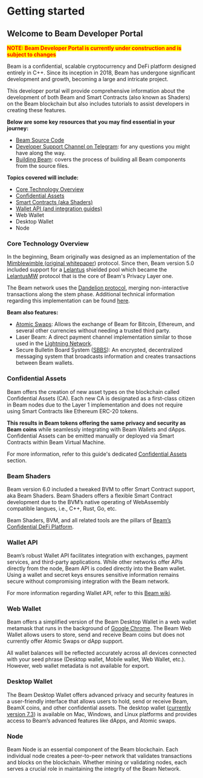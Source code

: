 # Getting started

## Welcome to Beam Developer Portal

<mark style="color:red;">**NOTE: Beam Developer Portal is currently under construction and is subject to changes**</mark>

Beam is a confidential, scalable cryptocurrency and DeFi platform designed entirely in C++. Since its inception in 2018, Beam has undergone significant development and growth, becoming a large and intricate project.

This developer portal will provide comprehensive information about the development of both Beam and Smart Contracts (also known as Shaders) on the Beam blockchain but also includes tutorials to assist developers in creating these features.

**Below are some key resources that you may find essential in your journey:**

* [Beam Source Code](https://github.com/BeamMW)
* [Developer Support Channel on Telegram](https://t.me/beamdevsupport): for any questions you might have along the way.
* [Building Beam](guides/building-beam.md): covers the process of building all Beam components from the source files.

**Topics covered will include:**

* [Core Technology Overview](./#core-technology-overview)
* [Confidential Assets](./#confidential-assets)
* [Smart Contracts (aka Shaders)](./#smart-contracts)&#x20;
* [Wallet API (and integration guides)](./#wallet-api)
* Web Wallet&#x20;
* Desktop Wallet
* Node

### Core Technology Overview

In the beginning, Beam originally was designed as an implementation of the [Mimblewimble ](beam-technology/mimblewimble.md)([original whitepaper](https://docs.beam.mw/Mimblewimble.pdf)) protocol. Since then, Beam version 5.0 included support for a [Lelantus](https://github.com/BeamMW/beam/wiki/Lelantus-MW) shielded pool which became the [LelantusMW](beam-technology/lelantusmw.md) protocol that is the core of Beam's Privacy Layer one.

The Beam network uses the [Dandelion protocol](https://blockonomi.com/dandelion-protocol/), merging non-interactive transactions along the stem phase. Additional technical information regarding this implementation can be found [here](https://github.com/BeamMW/beam/wiki/Transaction-graph-obfuscation).&#x20;

**Beam also features:**

* [Atomic Swaps](beam-technology/atomic-swaps.md): Allows the exchange of Beam for Bitcoin, Ethereum, and several other currencies without needing a trusted third party.
* Laser Beam: A direct payment channel implementation similar to those used in the [Lightning Network](https://lightning.network/).&#x20;
* Secure Bulletin Board System ([SBBS](beam-technology/sbbs.md)): An encrypted, decentralized messaging system that broadcasts information and creates transactions between Beam wallets.&#x20;

### Confidential Assets

Beam offers the creation of new asset types on the blockchain called Confidential Assets (CA). Each new CA is designated as a first-class citizen in Beam nodes due to the Layer 1 implementation and does not require using Smart Contracts like Ethereum ERC-20 tokens.&#x20;

**This results in Beam tokens offering the same privacy and security as Beam coins** while seamlessly integrating with Beam Wallets and dApps. Confidential Assets can be emitted manually or deployed via Smart Contracts within Beam Virtual Machine.

For more information, refer to this guide's dedicated [Confidential Assets](confidential-assets/) section.

### Beam Shaders

Beam version 6.0 included a tweaked BVM to offer Smart Contract support, aka Beam Shaders. Beam Shaders offers a flexible Smart Contract development due to the BVM’s native operating of WebAssembly compatible langues, i.e., C++, Rust, Go, etc.

Beam Shaders, BVM, and all related tools are the pillars of [Beam’s Confidential DeFi Platform](using-beam-shaders.md).

### Wallet API

Beam’s robust Wallet API facilitates integration with exchanges, payment services, and third-party applications. While other networks offer APIs directly from the node, Beam API is coded directly into the Beam wallet. Using a wallet and secret keys ensures sensitive information remains secure without compromising integration with the Beam network.

For more information regarding Wallet API, refer to this [Beam wiki](https://github.com/BeamMW/beam/wiki/Beam-wallet-protocol-API).

### Web Wallet

Beam offers a simplified version of the Beam Desktop Wallet in a web wallet metamask that runs in the background of [Google Chrome](https://chrome.google.com/webstore/search/beam). The Beam Web Wallet allows users to store, send and receive Beam coins but does not currently offer Atomic Swaps or dApp support.&#x20;

All wallet balances will be reflected accurately across all devices connected with your seed phrase (Desktop wallet, Mobile wallet, Web Wallet, etc.). However, web wallet metadata is not available for export.&#x20;

### Desktop Wallet

The Beam Desktop Wallet offers advanced privacy and security features in a user-friendly interface that allows users to hold, send or receive Beam, BeamX coins, and other confidential assets. The desktop wallet ([currently version 7.3](https://beam.mw/downloads/mainnet-mac)) is available on Mac, Windows, and Linux platforms and provides access to Beam’s advanced features like dApps, and Atomic swaps.

### Node

Beam Node is an essential component of the Beam blockchain. Each individual node creates a peer-to-peer network that validates transactions and blocks on the blockchain. Whether mining or validating nodes, each serves a crucial role in maintaining the integrity of the Beam Network.
